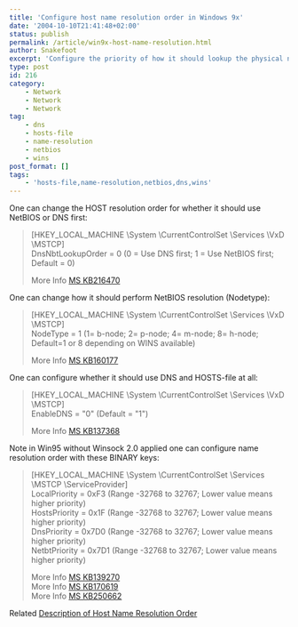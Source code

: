 ```yaml
---
title: 'Configure host name resolution order in Windows 9x'
date: '2004-10-10T21:41:48+02:00'
status: publish
permalink: /article/win9x-host-name-resolution.html
author: Snakefoot
excerpt: 'Configure the priority of how it should lookup the physical network address of a computer.'
type: post
id: 216
category:
    - Network
    - Network
    - Network
tag:
    - dns
    - hosts-file
    - name-resolution
    - netbios
    - wins
post_format: []
tags:
    - 'hosts-file,name-resolution,netbios,dns,wins'
---
```

One can change the HOST resolution order for whether it should use NetBIOS or DNS first:

> \[HKEY\_LOCAL\_MACHINE \\System \\CurrentControlSet \\Services \\VxD \\MSTCP\]  
>  DnsNbtLookupOrder = 0 (0 = Use DNS first; 1 = Use NetBIOS first; Default = 0)  
>   
>  More Info [MS KB216470](http://support.microsoft.com/kb/216470 "Windows Sockets 2.0 Does Not Use DnsNbtLookupOrder Value [Q216470]")

One can change how it should perform NetBIOS resolution (Nodetype):
 > \[HKEY\_LOCAL\_MACHINE \\System \\CurrentControlSet \\Services \\VxD \\MSTCP\]  
 >  NodeType = 1 (1= b-node; 2= p-node; 4= m-node; 8= h-node; Default=1 or 8 depending on WINS available)  
 >   
 >  More Info [MS KB160177](http://support.microsoft.com/kb/160177 "Default Node Type for Microsoft Clients [Q160177]")

One can configure whether it should use DNS and HOSTS-file at all:
 > \[HKEY\_LOCAL\_MACHINE \\System \\CurrentControlSet \\Services \\VxD \\MSTCP\]  
 >  EnableDNS = "0" (Default = "1")  
 >   
 >  More Info [MS KB137368](http://support.microsoft.com/kb/137368 "How to Disable NetBIOS Name Resolution on DNS [Q137368]")

Note in Win95 without Winsock 2.0 applied one can configure name resolution order with these BINARY keys:
 > \[HKEY\_LOCAL\_MACHINE \\System \\CurrentControlSet \\Services \\MSTCP \\ServiceProvider\]  
 >  LocalPriority = 0xF3 (Range -32768 to 32767; Lower value means higher priority)  
 >  HostsPriority = 0x1F (Range -32768 to 32767; Lower value means higher priority)  
 >  DnsPriority = 0x7D0 (Range -32768 to 32767; Lower value means higher priority)  
 >  NetbtPriority = 0x7D1 (Range -32768 to 32767; Lower value means higher priority)  
 >   
 >  More Info [MS KB139270](http://support.microsoft.com/kb/139270 "How to Change Name Resolution Order on Windows 95 and Windows NT [Q139270]")  
 >  More Info [MS KB170619](http://support.microsoft.com/kb/170619 "Windows 95 ServiceProvider Priority Values Not Applied [Q170619]")  
 >  More Info [MS KB250662](http://support.microsoft.com/kb/250662 "Description of the TCP/IP Registry Entries in the MSTCP\ServiceProvider Subkey [Q250662]")

 Related [Description of Host Name Resolution Order](/article/windows-host-name-resolution.html)